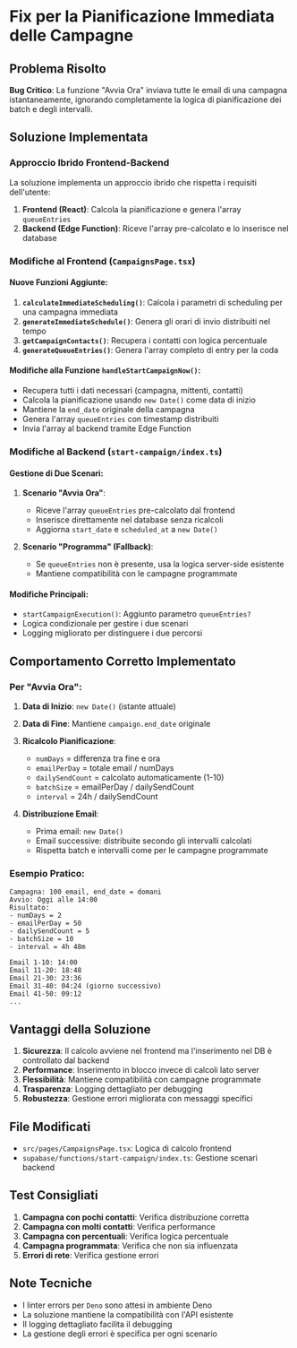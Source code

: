 # Fix per la Pianificazione Immediata delle Campagne

## Problema Risolto

**Bug Critico**: La funzione "Avvia Ora" inviava tutte le email di una campagna istantaneamente, ignorando completamente la logica di pianificazione dei batch e degli intervalli.

## Soluzione Implementata

### Approccio Ibrido Frontend-Backend

La soluzione implementa un approccio ibrido che rispetta i requisiti dell'utente:

1. **Frontend (React)**: Calcola la pianificazione e genera l'array `queueEntries`
2. **Backend (Edge Function)**: Riceve l'array pre-calcolato e lo inserisce nel database

### Modifiche al Frontend (`CampaignsPage.tsx`)

#### Nuove Funzioni Aggiunte:

1. **`calculateImmediateScheduling()`**: Calcola i parametri di scheduling per una campagna immediata
2. **`generateImmediateSchedule()`**: Genera gli orari di invio distribuiti nel tempo
3. **`getCampaignContacts()`**: Recupera i contatti con logica percentuale
4. **`generateQueueEntries()`**: Genera l'array completo di entry per la coda

#### Modifiche alla Funzione `handleStartCampaignNow()`:

- Recupera tutti i dati necessari (campagna, mittenti, contatti)
- Calcola la pianificazione usando `new Date()` come data di inizio
- Mantiene la `end_date` originale della campagna
- Genera l'array `queueEntries` con timestamp distribuiti
- Invia l'array al backend tramite Edge Function

### Modifiche al Backend (`start-campaign/index.ts`)

#### Gestione di Due Scenari:

1. **Scenario "Avvia Ora"**: 
   - Riceve l'array `queueEntries` pre-calcolato dal frontend
   - Inserisce direttamente nel database senza ricalcoli
   - Aggiorna `start_date` e `scheduled_at` a `new Date()`

2. **Scenario "Programma" (Fallback)**:
   - Se `queueEntries` non è presente, usa la logica server-side esistente
   - Mantiene compatibilità con le campagne programmate

#### Modifiche Principali:

- `startCampaignExecution()`: Aggiunto parametro `queueEntries?`
- Logica condizionale per gestire i due scenari
- Logging migliorato per distinguere i due percorsi

## Comportamento Corretto Implementato

### Per "Avvia Ora":

1. **Data di Inizio**: `new Date()` (istante attuale)
2. **Data di Fine**: Mantiene `campaign.end_date` originale
3. **Ricalcolo Pianificazione**: 
   - `numDays` = differenza tra fine e ora
   - `emailPerDay` = totale email / numDays
   - `dailySendCount` = calcolato automaticamente (1-10)
   - `batchSize` = emailPerDay / dailySendCount
   - `interval` = 24h / dailySendCount

4. **Distribuzione Email**:
   - Prima email: `new Date()`
   - Email successive: distribuite secondo gli intervalli calcolati
   - Rispetta batch e intervalli come per le campagne programmate

### Esempio Pratico:

```
Campagna: 100 email, end_date = domani
Avvio: Oggi alle 14:00
Risultato:
- numDays = 2
- emailPerDay = 50
- dailySendCount = 5
- batchSize = 10
- interval = 4h 48m

Email 1-10: 14:00
Email 11-20: 18:48
Email 21-30: 23:36
Email 31-40: 04:24 (giorno successivo)
Email 41-50: 09:12
...
```

## Vantaggi della Soluzione

1. **Sicurezza**: Il calcolo avviene nel frontend ma l'inserimento nel DB è controllato dal backend
2. **Performance**: Inserimento in blocco invece di calcoli lato server
3. **Flessibilità**: Mantiene compatibilità con campagne programmate
4. **Trasparenza**: Logging dettagliato per debugging
5. **Robustezza**: Gestione errori migliorata con messaggi specifici

## File Modificati

- `src/pages/CampaignsPage.tsx`: Logica di calcolo frontend
- `supabase/functions/start-campaign/index.ts`: Gestione scenari backend

## Test Consigliati

1. **Campagna con pochi contatti**: Verifica distribuzione corretta
2. **Campagna con molti contatti**: Verifica performance
3. **Campagna con percentuali**: Verifica logica percentuale
4. **Campagna programmata**: Verifica che non sia influenzata
5. **Errori di rete**: Verifica gestione errori

## Note Tecniche

- I linter errors per `Deno` sono attesi in ambiente Deno
- La soluzione mantiene la compatibilità con l'API esistente
- Il logging dettagliato facilita il debugging
- La gestione degli errori è specifica per ogni scenario 